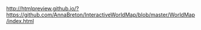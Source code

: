 
http://htmlpreview.github.io/?https://github.com/AnnaBreton/InteractiveWorldMap/blob/master/WorldMap/index.html
